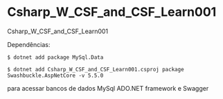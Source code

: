 # Csharp_W_CSF_and_CSF_Learn001
Csharp_W_CSF_and_CSF_Learn001

Dependências:

    $ dotnet add package MySql.Data    

    $ dotnet add Csharp_W_CSF_and_CSF_Learn001.csproj package Swashbuckle.AspNetCore -v 5.5.0

para acessar bancos de dados MySql ADO.NET framework e Swagger
